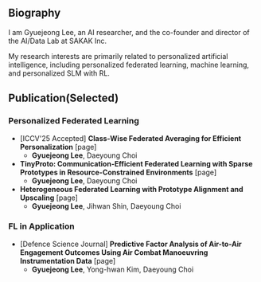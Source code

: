 ## Biography
I am Gyuejeong Lee, an AI researcher, and the co-founder and director of the AI/Data Lab at SAKAK Inc.

My research interests are primarily related to personalized artificial intelligence, including personalized federated learning, machine learning, and personalized SLM with RL.

## Publication(Selected)
### Personalized Federated Learning
- [ICCV'25 Accepted] **Class-Wise Federated Averaging for Efficient Personalization** [page]
  - **Gyuejeong Lee**, Daeyoung Choi
- **TinyProto: Communication-Efficient Federated Learning with Sparse Prototypes in Resource-Constrained Environments** [page]
  - **Gyuejeong Lee**, Daeyoung Choi
- **Heterogeneous Federated Learning with Prototype Alignment and Upscaling** [page]
  - **Gyuejeong Lee**, Jihwan Shin, Daeyoung Choi
 
### FL in Application
- [Defence Science Journal] **Predictive Factor Analysis of Air-to-Air Engagement Outcomes Using Air Combat Manoeuvring Instrumentation Data** [page]
  - **Gyuejeong Lee**, Yong-hwan Kim, Daeyoung Choi

<!--
**regulationLee/regulationLee** is a ✨ _special_ ✨ repository because its `README.md` (this file) appears on your GitHub profile.

Here are some ideas to get you started:

- 🔭 I’m currently working on ...
- 🌱 I’m currently learning ...
- 👯 I’m looking to collaborate on ...
- 🤔 I’m looking for help with ...
- 💬 Ask me about ...
- 📫 How to reach me: ...
- 😄 Pronouns: ...
- ⚡ Fun fact: ...
-->
